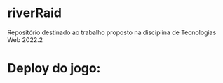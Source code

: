 # riverRaid
Repositório destinado ao trabalho proposto na disciplina de Tecnologias Web 2022.2
# Deploy do jogo:
